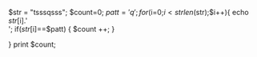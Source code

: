 $str = "tsssqsss";
$count=0;
$patt = 'q';
for($i=0;$i<strlen($str);$i++){
    echo $str[$i].'<br>';
    if($str[$i]==$patt) {
        $count ++;
    }

} 
print  $count;

